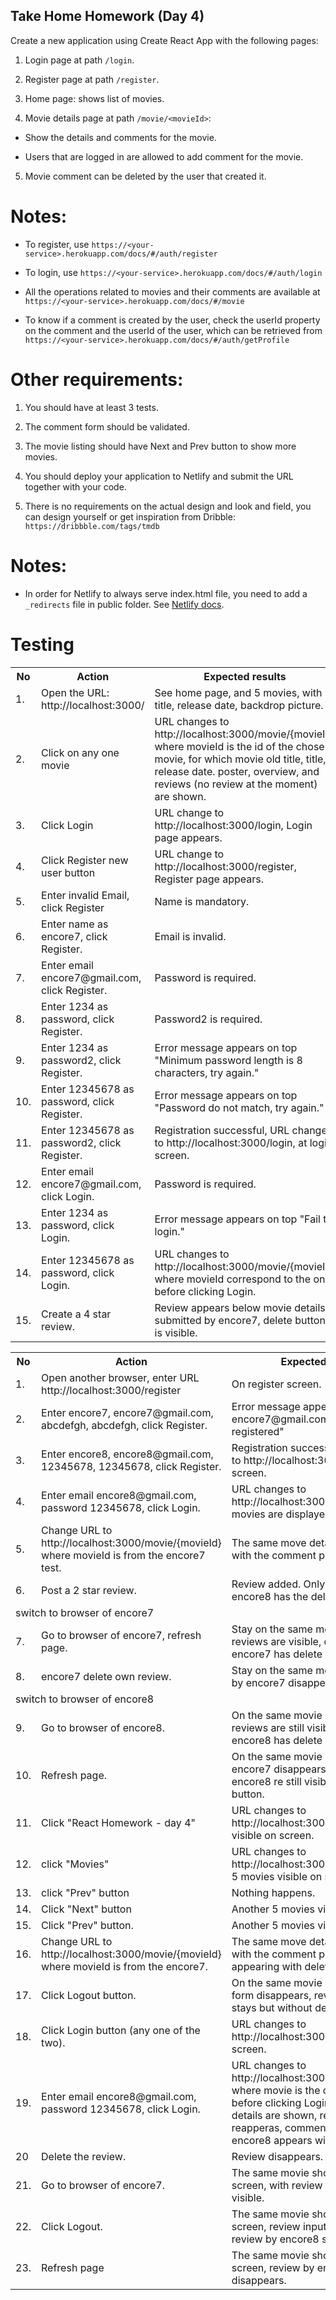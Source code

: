 ## Take Home Homework (Day 4)

Create a new application using Create React App with the following pages:

1. Login page at path `/login`.

2. Register page at path `/register`.

3. Home page: shows list of movies.

4. Movie details page at path `/movie/<movieId>`:

- Show the details and comments for the movie.

- Users that are logged in are allowed to add comment for the movie.

5. Movie comment can be deleted by the user that created it.

# Notes:

- To register, use `https://<your-service>.herokuapp.com/docs/#/auth/register`

- To login, use `https://<your-service>.herokuapp.com/docs/#/auth/login`

- All the operations related to movies and their comments are available at
`https://<your-service>.herokuapp.com/docs/#/movie`

- To know if a comment is created by the user, check the userId property on the 
comment and the userId of the user, which can be retrieved from
`https://<your-service>.herokuapp.com/docs/#/auth/getProfile`

# Other requirements:
1. You should have at least 3 tests.

1. The comment form should be validated.

1. The movie listing should have Next and Prev button to show more movies.

1. You should deploy your application to Netlify and submit the URL together with your code.

1. There is no requirements on the actual design and look and field, you can design yourself 
or get inspiration from Dribble: `https://dribbble.com/tags/tmdb`

# Notes:
- In order for Netlify to always serve index.html file, you need to add a 
`_redirects` file in public folder.  See [Netlify docs](https://www.netlify.com/blog/2016/07/22/deploy-react-apps-in-less-than-30-seconds/?_ga=2.249985294.969834175.1629299695-714944149.1629299695).

# Testing

<table>
   <tr><th>No</th><th>Action</th><th>Expected results</th></tr>
   <tr><td>1.</td><td>Open the URL: http://localhost:3000/</td>
       <td>See home page, and 5 movies, with title, release date, backdrop picture.</td></tr>
   <tr><td>2.</td><td>Click on any one movie</td>
       <td>URL changes to http://localhost:3000/movie/{movieId} where movieId is the id of the chosen movie, for which movie old title, title, release date. poster, overview, and reviews (no review at the moment) are shown.</td></tr>
   <tr><td>3.</td><td>Click Login</td>
       <td>URL change to http://localhost:3000/login, Login page appears.</td></tr>
   <tr><td>4.</td><td>Click Register new user button</td>
       <td>URL change to http://localhost:3000/register, Register page appears.</td></tr>
   <tr><td>5.</td><td>Enter invalid Email, click Register</td>
       <td>Name is mandatory.</td></tr>
   <tr><td>6.</td><td>Enter name as encore7, click Register.</td>
       <td>Email is invalid.</td></tr>
   <tr><td>7.</td><td>Enter email encore7@gmail.com, click Register.</td>
       <td>Password is required.</td></tr>
   <tr><td>8.</td><td>Enter 1234 as password, click Register.</td>
       <td>Password2 is required.</td></tr>
   <tr><td>9.</td><td>Enter 1234 as password2, click Register.</td>
       <td>Error message appears on top "Minimum password length is 8 characters, try again."</td></tr>
   <tr><td>10.</td><td>Enter 12345678 as password, click Register.</td>
       <td>Error message appears on top "Password do not match, try again."</td></tr>
   <tr><td>11.</td><td>Enter 12345678 as password2, click Register.</td>
       <td>Registration successful, URL changes to http://localhost:3000/login, at login screen.</td></tr>
   <tr><td>12.</td><td>Enter email encore7@gmail.com, click Login.</td>
       <td>Password is required.</td></tr>
   <tr><td>13.</td><td>Enter 1234 as password, click Login.</td>
       <td>Error message appears on top "Fail to login."</td></tr>
   <tr><td>14.</td><td>Enter 12345678 as password, click Login.</td>
       <td>URL changes to http://localhost:3000/movie/{movieId} where
   movieId correspond to the one before clicking Login.</td></tr>
   <tr><td>15.</td><td>Create a 4 star review.</td>
       <td>Review appears below movie details, submitted by encore7, delete button is visible.</td></tr>
</table>

<table>
   <tr><th>No</th><th>Action</th><th>Expected results</th></tr>
   <tr><td>1.</td><td>Open another browser, enter URL http://localhost:3000/register</td>
       <td>On register screen.</td></tr>
   <tr><td>2.</td><td>Enter encore7, encore7@gmail.com, abcdefgh, abcdefgh, click Register.</td>
       <td>Error message appears on top "Email encore7@gmail.com already registered"</td></tr>
   <tr><td>3.</td><td>Enter encore8, encore8@gmail.com, 12345678, 12345678, click Register.</td>
       <td>Registration successful, URL changes to http://localhost:3000/login, at login screen.</td></tr>
   <tr><td>4.</td><td>Enter email encore8@gmail.com, password 12345678, click Login.</td>
       <td>URL changes to http://localhost:3000/movie, a list of 5 movies are displayed.</td></tr>
   <tr><td>5.</td><td>Change URL to http://localhost:3000/movie/{movieId} where movieId is from the encore7 test.</td>
       <td>The same move details are shown, with the comment posted by encore7.</td></tr>
   <tr><td>6.</td><td>Post a 2 star review.</td>
       <td>Review added.  Only review by encore8 has the delete button.</td></tr>
   
   <tr><td colspan="3"> switch to browser of encore7</td></tr>
   
   <tr><td>7.</td><td>Go to browser of encore7, refresh page.</td>
       <td>Stay on the same movie page, two reviews are visible, only review by encore7 has delete button.</td></tr>
   <tr><td>8.</td><td>encore7 delete own review.</td>
       <td>Stay on the same movie page, review by encore7 disappears.</td></tr>
   
   <tr><td colspan="3"> switch to browser of encore8</td></tr>
   
   <tr><td>9.</td><td>Go to browser of encore8.</td>
       <td>On the same movie page, both reviews are still visible, only review by encore8 has delete button.</td></tr>
   <tr><td>10.</td><td>Refresh page.</td>
       <td>On the same movie page, reviews by encore7 disappears, review by encore8 re still visible and with delete button.</td></tr>
   <tr><td>11.</td><td>Click "React Homework - day 4"</td>
       <td>URL changes to http://localhost:3000/, 5 movies visible on screen.</td></tr>
   <tr><td>12.</td><td>click "Movies"</td>
       <td>URL changes to http://localhost:3000/movie, another 5 movies visible on screen.</td></tr>
   <tr><td>13.</td><td>click "Prev" button</td>
       <td>Nothing happens.</td></tr>
   <tr><td>14.</td><td>Click "Next" button</td>
       <td>Another 5 movies visible on screen.</td></tr>
   <tr><td>15.</td><td>Click "Prev" button.</td>
       <td>Another 5 movies visible on screen.</td></tr>
   <tr><td>16.</td><td>Change URL to http://localhost:3000/movie/{movieId} where movieId is from the encore7.</td>
       <td>The same move details are shown, with the comment posted by encore8 appearing with delete button.</td></tr>
   <tr><td>17.</td><td>Click Logout button.</td>
       <td>On the same movie page, review input form disappears, reviews by encore8 stays but without delete button.</td></tr>
   <tr><td>18.</td><td>Click Login button (any one of the two).</td>
       <td>URL changes to http://localhost:3000/login, at login screen.</td></tr>
   <tr><td>19.</td><td>Enter email encore8@gmail.com, password 12345678, click Login.</td>
       <td>URL changes to http://localhost:3000/movie/{movieId} where movie is the one on screen before clicking Login.
   The same move details are shown, review input form reapperas, comment posted by encore8 appears with delete button.</td></tr>
   <tr><td>20</td><td>Delete the review.</td>
       <td>Review disappears.</td></tr>

   <tr><td>21.</td><td>Go to browser of encore7.</td>
       <td>The same movie shown on the screen, with review by encore8 still visible.</td></tr>
   <tr><td>22.</td><td>Click Logout.</td>
       <td>The same movie shown on the screen, review input form disappears, review by encore8 still visible.</td></tr>
   <tr><td>23.</td><td>Refresh page</td>
       <td>The same movie shown on the screen, review by encore8 disappears.</td></tr>
   </table>

